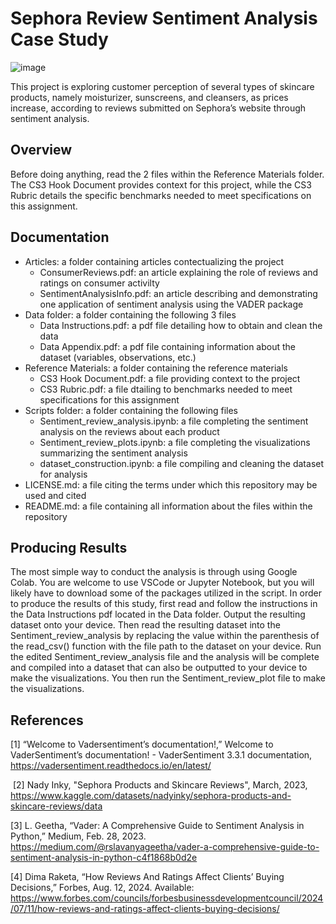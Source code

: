 # Sephora Review Sentiment Analysis Case Study

![image](https://github.com/user-attachments/assets/f713537a-b627-46a6-8ca4-25f08c6fa3bb)

  This project is exploring customer perception of several types of skincare products, namely moisturizer, sunscreens, and cleansers, as prices increase, according to reviews submitted on Sephora’s website through sentiment analysis.

## Overview

Before doing anything, read the 2 files within the Reference Materials folder. The CS3 Hook Document provides context for this project, while the CS3 Rubric details the specific benchmarks needed to meet specifications on this assignment.



## Documentation

- Articles: a folder containing articles contectualizing the project
  - ConsumerReviews.pdf: an article explaining the role of reviews and ratings on consumer activilty
  - SentimentAnalysisInfo.pdf: an article describing and demonstrating one application of sentiment analysis using the VADER package
- Data folder: a folder containing the following 3 files
  - Data Instructions.pdf: a pdf file detailing how to obtain and clean the data
  - Data Appendix.pdf: a pdf file containing information about the dataset (variables, observations, etc.)
- Reference Materials: a folder containing the reference materials
  - CS3 Hook Document.pdf: a file providing context to the project
  - CS3 Rubric.pdf: a file dtailing to benchmarks needed to meet specifications for this assignment
- Scripts folder: a folder containing the following files
  - Sentiment_review_analysis.ipynb: a file completing the sentiment analysis on the reviews about each product
  - Sentiment_review_plots.ipynb: a file completing the visualizations summarizing the sentiment analysis
  - dataset_construction.ipynb: a file compiling and cleaning the dataset for analysis
- LICENSE.md: a file citing the terms under which this repository may be used and cited
- README.md: a file containing all information about the files within the repository

## Producing Results

The most simple way to conduct the analysis is through using Google Colab. You are welcome to use VSCode or Jupyter Notebook, but you will likely have to download some of the packages utilized in the script. In order to produce the results of this study, first read and follow the instructions in the Data Instructions pdf located in the Data folder. Output the resulting dataset onto your device. Then read the resulting dataset into the Sentiment_review_analysis by replacing the value within the parenthesis of the read_csv() function with the file path to the dataset on your device. Run the edited Sentiment_review_analysis file and the analysis will be complete and compiled into a dataset that can also be outputted to your device to make the visualizations. You then run the Sentiment_review_plot file to make the visualizations.

## References

[1] “Welcome to Vadersentiment’s documentation!,” Welcome to VaderSentiment’s
documentation! - VaderSentiment 3.3.1 documentation,
https://vadersentiment.readthedocs.io/en/latest/

‌
[2] Nady Inky, "Sephora Products and Skincare Reviews", March, 2023, https://www.kaggle.com/datasets/nadyinky/sephora-products-and-skincare-reviews/data

[3] L. Geetha, “Vader: A Comprehensive Guide to Sentiment Analysis in Python,” Medium, Feb. 28, 2023. https://medium.com/@rslavanyageetha/vader-a-comprehensive-guide-to-sentiment-analysis-in-python-c4f1868b0d2e

[4] Dima Raketa, “How Reviews And Ratings Affect Clients’ Buying Decisions,” Forbes, Aug. 12, 2024. Available: https://www.forbes.com/councils/forbesbusinessdevelopmentcouncil/2024/07/11/how-reviews-and-ratings-affect-clients-buying-decisions/
‌
